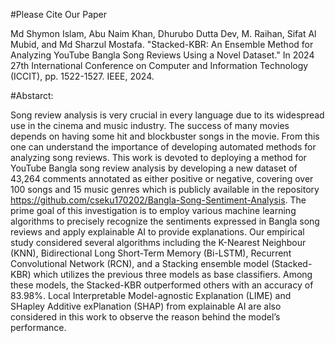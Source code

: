 #Please Cite Our Paper

Md Shymon Islam, Abu Naim Khan, Dhurubo Dutta Dev, M. Raihan, Sifat Al Mubid, and Md Sharzul Mostafa. "Stacked-KBR: An Ensemble Method for Analyzing YouTube Bangla Song Reviews Using a Novel Dataset." In 2024 27th International Conference on Computer and Information Technology (ICCIT), pp. 1522-1527. IEEE, 2024.

#Abstarct:

Song review analysis is very crucial in every language due to its widespread use in the cinema and music industry. The success of many movies depends on having some hit and blockbuster songs in the movie. From this one can understand the importance of developing automated methods for analyzing song reviews. This work is devoted to deploying a method for YouTube Bangla song review analysis by developing a new dataset of 43,264 comments annotated as either positive or negative, covering over 100 songs and 15 music genres which is publicly available in the repository https://github.com/cseku170202/Bangla-Song-Sentiment-Analysis. The prime goal of this investigation is to employ various machine learning algorithms to precisely recognize the sentiments expressed in Bangla song reviews and apply explainable AI to provide explanations. Our empirical study considered several algorithms including the K-Nearest Neighbour (KNN), Bidirectional Long Short-Term Memory (Bi-LSTM), Recurrent Convolutional Network (RCN), and a Stacking ensemble model (Stacked-KBR) which utilizes the previous three models as base classifiers. Among these models, the Stacked-KBR outperformed others with an accuracy of 83.98%. Local Interpretable Model-agnostic Explanation (LIME) and SHapley Additive exPlanation (SHAP) from explainable AI are also considered in this work to observe the reason behind the model’s performance.
